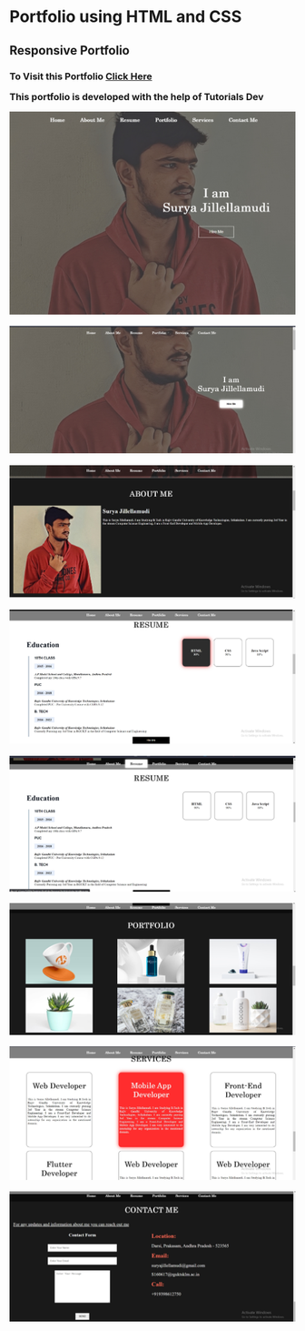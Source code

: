 <h1>Portfolio using HTML and CSS</h1>

<h2>Responsive Portfolio</h2>

<h3>To Visit this Portfolio <a href="https://jillellamudisurya.github.io/Portfolio_CSS_HTML/" target="_blank">Click Here</a>

<p>This portfolio is developed with the help of Tutorials Dev</p>

![Image of home](https://github.com/jillellamudisurya/Portfolio_CSS_HTML/blob/main/resultImages/Home.jpg)

![Image of home2](https://github.com/jillellamudisurya/Portfolio_CSS_HTML/blob/main/resultImages/Home2.jpg)

![Image of about](https://github.com/jillellamudisurya/Portfolio_CSS_HTML/blob/main/resultImages/About.jpg)

![Image of resume1](https://github.com/jillellamudisurya/Portfolio_CSS_HTML/blob/main/resultImages/Resume1.jpg)

![Image of resume](https://github.com/jillellamudisurya/Portfolio_CSS_HTML/blob/main/resultImages/Resume.jpg)

![Image of portfolio](https://github.com/jillellamudisurya/Portfolio_CSS_HTML/blob/main/resultImages/Portfolio.jpg)

![Image of services](https://github.com/jillellamudisurya/Portfolio_CSS_HTML/blob/main/resultImages/Services.jpg)

![Image of contact](https://github.com/jillellamudisurya/Portfolio_CSS_HTML/blob/main/resultImages/Contact.jpg)
